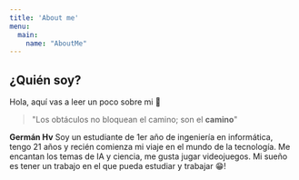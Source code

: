 ```yaml
---
title: 'About me'
menu:
  main:
    name: "AboutMe"
---
```


## ¿Quién soy?

Hola, aquí vas a leer un poco sobre mi 🤩

> "Los obtáculos no bloquean
> el camino;
> son el **camino**"

**Germán Hv** 	Soy un estudiante de 1er año de ingeniería en informática, tengo 21 años y recién comienza mi viaje en el mundo de la tecnología.
Me encantan los temas de IA y ciencia, me gusta jugar videojuegos. Mi sueño es tener un trabajo en el que pueda estudiar y trabajar 😁!


